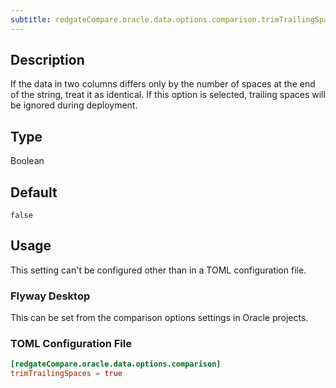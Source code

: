 ```yaml
---
subtitle: redgateCompare.oracle.data.options.comparison.trimTrailingSpaces
---
```


## Description

If the data in two columns differs only by the number of spaces at the end of the string, treat it as identical. If this option is selected, trailing spaces will be ignored during deployment.

## Type

Boolean

## Default

`false`

## Usage

This setting can't be configured other than in a TOML configuration file.

### Flyway Desktop

This can be set from the comparison options settings in Oracle projects.

### TOML Configuration File

```toml
[redgateCompare.oracle.data.options.comparison]
trimTrailingSpaces = true
```
